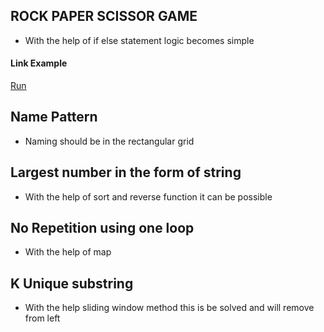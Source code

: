 ## ROCK PAPER SCISSOR GAME 

* With the help of if else statement logic becomes simple 

#### Link Example
[Run](https://www.onlinegdb.com/online_c++_compiler#)

## Name Pattern  

* Naming should be in the rectangular grid    

## Largest number in the form of string 

* With the help of sort and reverse function it can be possible


## No Repetition using one loop

* With the help of map 


## K Unique substring

* With the help sliding window method this is be solved and will remove from left  
